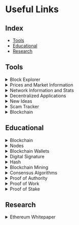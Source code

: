 # Useful Links

## Index

- [Tools](https://github.com/Santiago-Pedemonte/Private-Blockchains/edit/main/References/Useful%20Links.md#tools)
- [Educational](https://github.com/Santiago-Pedemonte/Private-Blockchains/edit/main/References/Useful%20Links.md#educational)
- [Research](https://github.com/Santiago-Pedemonte/Private-Blockchains/edit/main/References/Useful%20Links.md#research)

## Tools

<details><summary>Block Explorer</summary>

* [Etherscan](https://etherscan.io/)
</details>

<details><summary>Prices and Market Information</summary>

* [CoinGecko](https://coingecko.com/)
* [CryptoMarket-Scout](https://github.com/RawnakMahjabib/CryptoMarket-Scout)
</details>

<details><summary>Network Information and Stats</summary>

* [ETH Gas Station](https://ethgasstation.info/)
* [Ethstats](https://ethstats.net/)
</details>

<details><summary>Decentralized Applications</summary>

* [State of DApps](https://www.stateofthedapps.com/)
</details>

<details><summary>New Ideas</summary>

* [Fellowship of Ethereum Magicians](https://ethereum-magicians.org/)
</details>

<details><summary>Scam Tracker</summary>

* [Crypto Scam Database](https://cryptoscamdb.org/)
</details>

<details><summary>Blockchain</summary>

* https://www.investopedia.com/terms/b/blockchain.asp
</details>


## Educational
<details><summary>Blockchain</summary>

* https://www.investopedia.com/terms/b/blockchain.asp
</details>

<details><summary>Nodes</summary>

* https://medium.com/coinmonks/blockchain-what-is-a-node-or-masternode-and-what-does-it-do-4d9a4200938f
</details>
<details><summary>Blockchain Wallets</summary>

* https://www.investopedia.com/terms/b/blockchain-wallet.asp

* https://blog.unocoin.com/what-happens-if-you-forget-your-bitcoin-wallet-keys-bbf563ce281a
</details>
<details><summary>Digital Signature</summary>

* https://www.instantssl.com/digital-signature

* https://medium.com/@xragrawal/digital-signature-from-blockchain-context-cedcd563eee5
</details>
<details><summary>Hash</summary>

* https://www.investopedia.com/terms/h/hash.asp
</details>
<details><summary>Blockchain Mining</summary>

* https://www.bitcoinmining.com/
</details>
<details><summary>Consensus Algorithms</summary>

* https://www.binance.vision/blockchain/what-is-a-blockchain-consensus-algorithm
</details>
<details><summary>Proof of Authority</summary>

* https://www.binance.vision/blockchain/proof-of-authority-explained
</details>
<details><summary>Proof of Work</summary>

* https://en.bitcoin.it/wiki/Proof_of_work
</details>
<details><summary>Proof of Stake</summary>

* https://www.investopedia.com/terms/p/proof-stake-pos.asp
</details>

## Research

<details><summary>Ethereum Whitepaper</summary>
  
  * https://ethereum.org/en/whitepaper/
</details>
